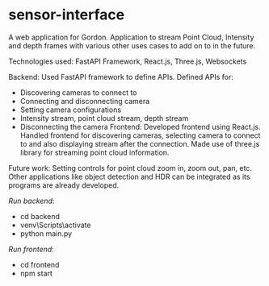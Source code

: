 # sensor-interface
 A web application for Gordon. Application to stream Point Cloud, Intensity and depth frames with various other uses cases to add on to in the future.

Technologies used:
FastAPI Framework, React.js, Three.js, Websockets

Backend: 
Used FastAPI framework to define APIs.
Defined APIs for:
 - Discovering cameras to connect to
 - Connecting and disconnecting camera
 - Setting camera configurations
 - Intensity stream, point cloud stream, depth stream
 - Disconnecting the camera
Frontend:
Developed frontend using React.js.
Handled frontend for discovering cameras, selecting camera to connect to and also displaying stream after the connection.
Made use of three.js library for streaming point cloud information.

Future work: 
Setting controls for point cloud zoom in, zoom out, pan, etc.
Other applications like object detection and HDR can be integrated as its programs are already developed.


 *Run backend*:
 - cd backend
 - venv\Scripts\activate
 - python main.py

 *Run frontend*:
 - cd frontend
 - npm start
